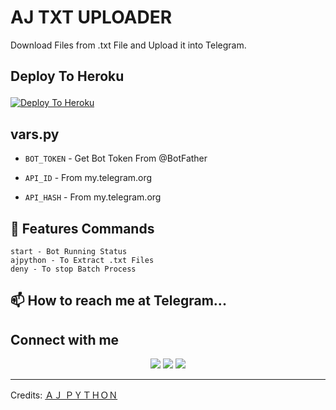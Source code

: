 # AJ TXT UPLOADER
Download Files from .txt File and Upload it into Telegram.

## Deploy To Heroku<p align="center">
[![Deploy To Heroku](https://www.herokucdn.com/deploy/button.svg)](https://dashboard.heroku.com/new?template=https://github.com/AJ-PYTHON/AJ_TXT_UPLOADER)

## vars.py

* `BOT_TOKEN`  - Get Bot Token From @BotFather

* `API_ID` - From my.telegram.org 

* `API_HASH` - From my.telegram.org

## 🚀 Features Commands
```
start - Bot Running Status
ajpython - To Extract .txt Files
deny - To stop Batch Process
```

## 📫 How to reach me at Telegram...

## Connect with me
<p align="center">
<a href="https://t.me/AJ_TECH_WORLD"><img src="https://img.shields.io/badge/-AJ TECH WORLD%20%20-0077B5?style=flat&logo=Telegram&logoColor=white"/></a>
<a href="https://t.me/AJ_STORY_WORLD"><img src="https://img.shields.io/badge/-AJ STORY WORLD%20%20-0077B5?style=flat&logo=Telegram&logoColor=white"/></a>
<a href="https://t.me/AJPYTHON_OFFICIAL"><img src="https://img.shields.io/badge/-𝗔𝗝 𝗣𝗬𝗧𝗛𝗢𝗡%20%20-0077B5?style=flat&logo=Telegram&logoColor=white"/></a>  
</p>
 
-----
Credits: [ＡＪ ＰＹＴＨＯＮ](https://t.me/AJ_PYTHON_15)

<!---
AJ-PYTHON/AJ-PYTHON is a ✨ special ✨ repository because its `README.md` (this file) appears on your GitHub profile.
You can click the Preview link to take a look at your changes.
--->
